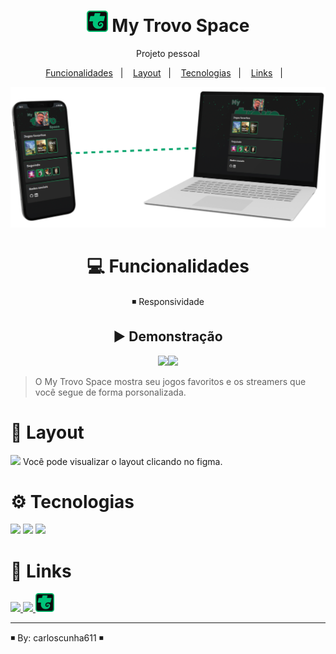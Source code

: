 <h1 align="center"><a href = "https://carloscunha611.github.io/MyTrovoSpace/" target = '_blank' ><img src = "./.github/favicon.png"></a> My Trovo Space</h1>

<p align="center">
Projeto pessoal
</p>

<p align="center">
  <a href="#-Funcionalidades">Funcionalidades</a>&nbsp;&nbsp;&nbsp;|&nbsp;&nbsp;&nbsp;
  <a href="#-layout">Layout</a>&nbsp;&nbsp;&nbsp;|&nbsp;&nbsp;&nbsp;
  <a href="#-Tecnologias">Tecnologias</a>&nbsp;&nbsp;&nbsp;|&nbsp;&nbsp;&nbsp;
  <a href="#-Links">Links</a>&nbsp;&nbsp;&nbsp;|&nbsp;&nbsp;&nbsp;
</p>

<div align = center>

![preview](./.github/preview.png)

# 💻 Funcionalidades

◾ Responsividade

## ▶ Demonstração

<img src = "./.github/mobile.gif" width=125><img src = "./.github/desktop.gif" width=350>

</div>

> O My Trovo Space mostra seu jogos favoritos e os streamers que você segue de forma porsonalizada.

# 🎨 Layout

<a href = "https://www.figma.com/file/odj0jJMU1JqvU8i8dLv7Do/My-Trovo-Space?node-id=0%3A1&t=trNJLAE7GGDtVhFP-1" target = '_blank'><img src="https://cdn.jsdelivr.net/gh/devicons/devicon/icons/figma/figma-original.svg" width =20 /></a> Você pode visualizar o layout clicando no figma.

# ⚙ Tecnologias

<img src="https://cdn.jsdelivr.net/gh/devicons/devicon/icons/html5/html5-original.svg" width = 40/> <img src="https://cdn.jsdelivr.net/gh/devicons/devicon/icons/css3/css3-original.svg" width = 40/> <img src="https://cdn.jsdelivr.net/gh/devicons/devicon/icons/git/git-original.svg" width = 40/>

# 🔗 Links

<a href = "https://t.me/Carloscunha611"><img src='https://img.shields.io/badge/Telegram-2CA5E0?style=for-the-badge&logo=telegram&logoColor=white'> <a href = "https://www.linkedin.com/in/carloscunha611/"><img src="https://img.shields.io/badge/LinkedIn-0077B5?style=for-the-badge&logo=linkedin&logoColor=white"/></a><a href = "https://carloscunha611.github.io/MyTrovoSpace/" target = 'blank'> <img src = "./.github/favicon.png" width=30></a>

---

◾ By: carloscunha611 ◾
